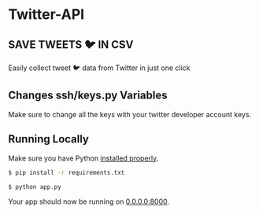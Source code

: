 # Twitter-API
## SAVE TWEETS 🐦 IN CSV
Easily collect tweet 🐦 data from Twitter in just one click

## Changes ssh/keys.py Variables
Make sure to change all the keys with your twitter developer account keys.

## Running Locally
Make sure you have Python [installed properly](http://install.python-guide.org).  

```sh
$ pip install -r requirements.txt

$ python app.py

```

Your app should now be running on [0.0.0.0:8000](http://0.0.0.0:8000/).
